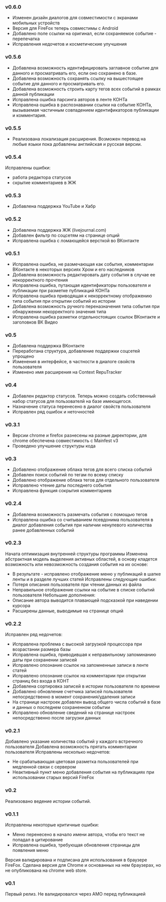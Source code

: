 ### v0.6.0

- Изменен дизайн диалогов для совместимости с экранами мобильных устройств
- Версия для FireFox теперь совместимы с Android
- Добавлено поле ссылки на оригинал, если сохраняемое событие - перепечатка
- Исправления недочетов и косметические улучшения

### v0.5.6

- Добавлена возможность идентифицировать заглавное событие для данного и просматривать его, если оно сохранено в базе.
- Добавлена возможность сохранять ссылку на вышестоящее событие для данного и просматривать его.
- Добавлена возможность строить карту тегов всех событий в рамках данной публикации
- Исправлена ошибка парсинга авторов в ленте КОНТа
- Исправлена ошибка в распознавании ссылки на событие КОНТа, вызываемая частичным совпадением идентификаторов публикации и комментария.

### v0.5.5

- Реализована локализация расширения. Возможен перевод на любые языки пока добавлены английская и русская версии.

### v0.5.4

Исправлены ошибки:
- работа редактора статусов
- скрытие комментариев в ЖЖ

### v0.5.3

- Добавлена поддержка YouTube и Хабр

### v0.5.2

- Добавлена поддержка ЖЖ (livejournal.com)
- Добавлен фильтр по соцсетям на странице опций
- Исправлена ошибка с ломающейся версткой во ВКонтакте

### v0.5.1

- Исправлена ошибка, не размечающая как события, комментарии ВКонтакте в некоторых версиях Хром и его наследников
- Добавлена возможность редактировать дату события в случае ее некорректного прочтения
- Исправлена ошибка, путающая идентификаторы пользователя и публикации при разметке публикаций КОНТа
- Исправлена ошибка приводящая к некорректному отображению типа события при открытии событий из истории
- Добавлена возможность ручного переназначения типа события при обнаружении некорректного значения типа
- Исправлена ошибка разметки отдельностоящих ссылок ВКонтакте и заголовков ВК Видео

### v0.5

- Добавлена поддержка ВКонтакте
- Переработана структура, добавление поддержки соцсетей упрощено
- Изменения в интерфейсе, в частности в диалоге свойств пользователя
- Изменено имя расширения на Context RepuTracker

### v0.4

- Добавлен редактор статусов. Теперь можно создать собственный набор статусов для пользователй на базе имеющегося.
- Назначение статуса перенесено в диалог свойств пользователя
- Исправлен ряд ошибок и неточностей

### v0.3.1

- Версии chrome и firefox разнесены на разные директории, для chrome обеспечена совместимость с Mainfest v3
- Проведено улучшение структуры кода

### v0.3

- Добавлено отображение облака тегов для всего списка событий
- Добавлен поиск событий по тегам по всему списку
- Добавлено отображение облака тегов для отдельного пользователя
- Исправлено чтение даты последнего события
- Исправлена функция сокрытия комментариев

### v0.2.4

- Добавлена возможность размечать события с помощью тегов
- Исправлена ошибка со считыванием псевдонима пользователя в диалог добавления события при наличии ненулевого количества ранее добавленных событий

### v0.2.3

Начата оптимизация внутренней структуры программы
Изменена абстрактная модель выделения активных областей, в основу кладется возможность или невозможность создания события на их основе:
- В результате - исправлено отображение меню у публикаций в шапке ленты и в разделе лучших статей
Исправлены следующие ошибки:
- Потеря описания пользователя при чтении данных из файла
- Неправильное отображение ссылки на событие в списке событий пользователя 
Небольшие дополнения:
- Описание автора выводится плавающей подсказкой при наведении курсора
- Расширены данные, выводимые на странице опций

### v0.2.2

Исправлен ряд недочетов:
- Исправлена проблема с высокой загрузкой процессора при возрастании размера базы
- Исправлена ошибка, приводившая к неправильному запоминанию даты при сохранении записей
- Исправлено опознание ссылок на запомненные записи в ленте статей
- Исправлено опознание ссылок на комментарии при открытии страниц без входа в КОНТ
- Добавлена сортировка записей в истории пользователя по времени
- Добавлено обновление счетчика записей пользователя непосредственно в момент сохранения/удаления записи
- На странице настроек добавлен вывод общего числа событий в базе и данных о последнем сохраненном событии
- Исправлено обновление сведений на странице настроек непосредственно после загрузки данных

### v0.2.1

Добавлено указание количества событий у каждого встречного пользователя
Добавлена возможность прятать комментарии пользователя
Исправлены несколько недочетов:
- Не срабатывающая цветовая разметка пользователей при медленной связи с сервером
- Неактивный пункт меню добавления события на публикациях при использовании старых версий FireFox

### v0.2

Реализовано ведение истории событий.

### v0.1.1

Исправлены некоторые критичные ошибки:
- Меню перенесено в начало имени автора, чтобы его текст не попадал в цитирование
- Исправлена ошибка, требующая обновления страницы для появления меню

Версия валидирована и подписана для использования в браузере FireFox. 
Сделана версия для Chrome и основанных на нем браузерах, но не опубликована на chrome web store.

### v0.1

Первый релиз. Не валидировался через AMO перед публикацией
